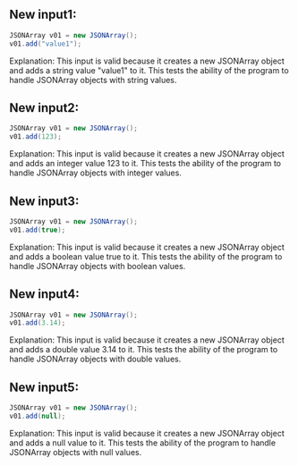 ## New input1:
```java
JSONArray v01 = new JSONArray();
v01.add("value1");
```
Explanation: This input is valid because it creates a new JSONArray object and adds a string value "value1" to it. This tests the ability of the program to handle JSONArray objects with string values.

## New input2:
```java
JSONArray v01 = new JSONArray();
v01.add(123);
```
Explanation: This input is valid because it creates a new JSONArray object and adds an integer value 123 to it. This tests the ability of the program to handle JSONArray objects with integer values.

## New input3:
```java
JSONArray v01 = new JSONArray();
v01.add(true);
```
Explanation: This input is valid because it creates a new JSONArray object and adds a boolean value true to it. This tests the ability of the program to handle JSONArray objects with boolean values.

## New input4:
```java
JSONArray v01 = new JSONArray();
v01.add(3.14);
```
Explanation: This input is valid because it creates a new JSONArray object and adds a double value 3.14 to it. This tests the ability of the program to handle JSONArray objects with double values.

## New input5:
```java
JSONArray v01 = new JSONArray();
v01.add(null);
```
Explanation: This input is valid because it creates a new JSONArray object and adds a null value to it. This tests the ability of the program to handle JSONArray objects with null values.